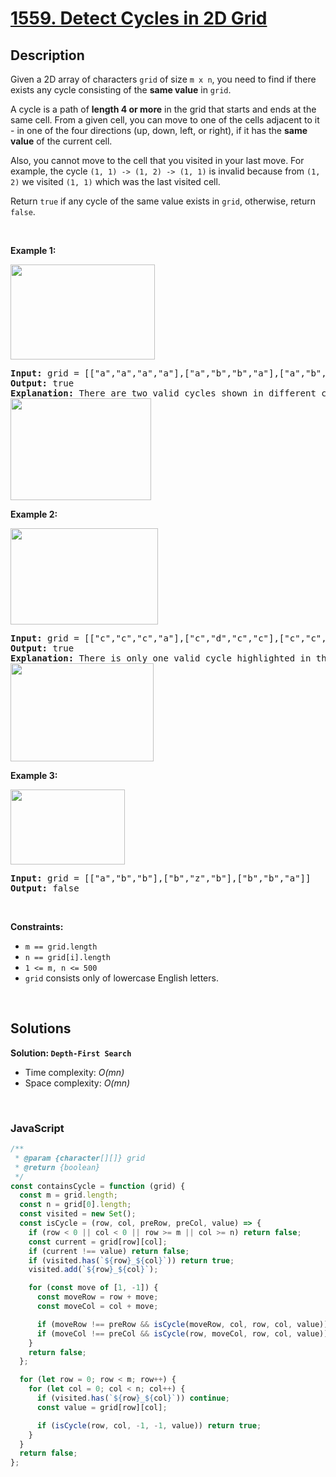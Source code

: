 # [1559. Detect Cycles in 2D Grid](https://leetcode.com/problems/detect-cycles-in-2d-grid)

## Description

<div class="xFUwe" data-track-load="description_content"><p>Given a 2D array of characters <code>grid</code> of size <code>m x n</code>, you need to find if there exists any cycle consisting of the <strong>same value</strong> in <code>grid</code>.</p>

<p>A cycle is a path of <strong>length 4 or more</strong> in the grid that starts and ends at the same cell. From a given cell, you can move to one of the cells adjacent to it - in one of the four directions (up, down, left, or right), if it has the <strong>same value</strong> of the current cell.</p>

<p>Also, you cannot move to the cell that you visited in your last move. For example, the cycle <code>(1, 1) -&gt; (1, 2) -&gt; (1, 1)</code> is invalid because from <code>(1, 2)</code> we visited <code>(1, 1)</code> which was the last visited cell.</p>

<p>Return <code>true</code> if any cycle of the same value exists in <code>grid</code>, otherwise, return <code>false</code>.</p>

<p>&nbsp;</p>
<p><strong class="example">Example 1:</strong></p>

<p><strong><img alt="" src="https://assets.leetcode.com/uploads/2020/07/15/1.png" style="width: 231px; height: 152px;"></strong></p>

<pre><strong>Input:</strong> grid = [["a","a","a","a"],["a","b","b","a"],["a","b","b","a"],["a","a","a","a"]]
<strong>Output:</strong> true
<strong>Explanation: </strong>There are two valid cycles shown in different colors in the image below:
<img alt="" src="https://assets.leetcode.com/uploads/2020/07/15/11.png" style="width: 225px; height: 163px;">
</pre>

<p><strong class="example">Example 2:</strong></p>

<p><strong><img alt="" src="https://assets.leetcode.com/uploads/2020/07/15/22.png" style="width: 236px; height: 154px;"></strong></p>

<pre><strong>Input:</strong> grid = [["c","c","c","a"],["c","d","c","c"],["c","c","e","c"],["f","c","c","c"]]
<strong>Output:</strong> true
<strong>Explanation: </strong>There is only one valid cycle highlighted in the image below:
<img alt="" src="https://assets.leetcode.com/uploads/2020/07/15/2.png" style="width: 229px; height: 157px;">
</pre>

<p><strong class="example">Example 3:</strong></p>

<p><strong><img alt="" src="https://assets.leetcode.com/uploads/2020/07/15/3.png" style="width: 183px; height: 120px;"></strong></p>

<pre><strong>Input:</strong> grid = [["a","b","b"],["b","z","b"],["b","b","a"]]
<strong>Output:</strong> false
</pre>

<p>&nbsp;</p>
<p><strong>Constraints:</strong></p>

<ul>
	<li><code>m == grid.length</code></li>
	<li><code>n == grid[i].length</code></li>
	<li><code>1 &lt;= m, n &lt;= 500</code></li>
	<li><code>grid</code> consists only of lowercase English letters.</li>
</ul>
</div>
<p>&nbsp;</p>

## Solutions

**Solution: `Depth-First Search`**

- Time complexity: <em>O(mn)</em>
- Space complexity: <em>O(mn)</em>

<p>&nbsp;</p>

### **JavaScript**

```js
/**
 * @param {character[][]} grid
 * @return {boolean}
 */
const containsCycle = function (grid) {
  const m = grid.length;
  const n = grid[0].length;
  const visited = new Set();
  const isCycle = (row, col, preRow, preCol, value) => {
    if (row < 0 || col < 0 || row >= m || col >= n) return false;
    const current = grid[row][col];
    if (current !== value) return false;
    if (visited.has(`${row}_${col}`)) return true;
    visited.add(`${row}_${col}`);

    for (const move of [1, -1]) {
      const moveRow = row + move;
      const moveCol = col + move;

      if (moveRow !== preRow && isCycle(moveRow, col, row, col, value)) return true;
      if (moveCol !== preCol && isCycle(row, moveCol, row, col, value)) return true;
    }
    return false;
  };

  for (let row = 0; row < m; row++) {
    for (let col = 0; col < n; col++) {
      if (visited.has(`${row}_${col}`)) continue;
      const value = grid[row][col];

      if (isCycle(row, col, -1, -1, value)) return true;
    }
  }
  return false;
};
```

